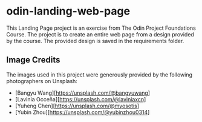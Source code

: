 # odin-landing-web-page

This Landing Page project is an exercise from The Odin Project Foundations Course. The project is to create an entire web page from a design provided by the course. The provided design is saved in the requirements folder.

## Image Credits

The images used in this project were generously provided by the following photographers on Unsplash:

- [Bangyu Wang][https://unsplash.com/@bangyuwang]
- [Lavinia Occeña][https://unsplash.com/@laviniaxcn]
- [Yuheng Chen][https://unsplash.com/@myosotis]
- [Yubin Zhou][https://unsplash.com/@yubinzhou0314]
